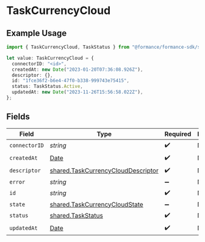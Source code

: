 # TaskCurrencyCloud

## Example Usage

```typescript
import { TaskCurrencyCloud, TaskStatus } from "@formance/formance-sdk/sdk/models/shared";

let value: TaskCurrencyCloud = {
  connectorID: "<id>",
  createdAt: new Date("2023-01-20T07:36:08.926Z"),
  descriptor: {},
  id: "1fce36f2-b6e4-47f0-b338-999743e75415",
  status: TaskStatus.Active,
  updatedAt: new Date("2023-11-26T15:56:58.022Z"),
};
```

## Fields

| Field                                                                                           | Type                                                                                            | Required                                                                                        | Description                                                                                     |
| ----------------------------------------------------------------------------------------------- | ----------------------------------------------------------------------------------------------- | ----------------------------------------------------------------------------------------------- | ----------------------------------------------------------------------------------------------- |
| `connectorID`                                                                                   | *string*                                                                                        | :heavy_check_mark:                                                                              | N/A                                                                                             |
| `createdAt`                                                                                     | [Date](https://developer.mozilla.org/en-US/docs/Web/JavaScript/Reference/Global_Objects/Date)   | :heavy_check_mark:                                                                              | N/A                                                                                             |
| `descriptor`                                                                                    | [shared.TaskCurrencyCloudDescriptor](../../../sdk/models/shared/taskcurrencyclouddescriptor.md) | :heavy_check_mark:                                                                              | N/A                                                                                             |
| `error`                                                                                         | *string*                                                                                        | :heavy_minus_sign:                                                                              | N/A                                                                                             |
| `id`                                                                                            | *string*                                                                                        | :heavy_check_mark:                                                                              | N/A                                                                                             |
| `state`                                                                                         | [shared.TaskCurrencyCloudState](../../../sdk/models/shared/taskcurrencycloudstate.md)           | :heavy_minus_sign:                                                                              | N/A                                                                                             |
| `status`                                                                                        | [shared.TaskStatus](../../../sdk/models/shared/taskstatus.md)                                   | :heavy_check_mark:                                                                              | N/A                                                                                             |
| `updatedAt`                                                                                     | [Date](https://developer.mozilla.org/en-US/docs/Web/JavaScript/Reference/Global_Objects/Date)   | :heavy_check_mark:                                                                              | N/A                                                                                             |